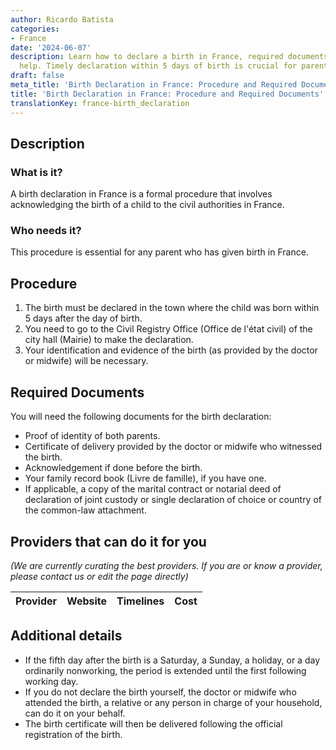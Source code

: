 ```yaml
---
author: Ricardo Batista
categories:
- France
date: '2024-06-07'
description: Learn how to declare a birth in France, required documents, and who can
  help. Timely declaration within 5 days of birth is crucial for parents.
draft: false
meta_title: 'Birth Declaration in France: Procedure and Required Documents'
title: 'Birth Declaration in France: Procedure and Required Documents'
translationKey: france-birth_declaration
---
```


## Description
### What is it?
A birth declaration in France is a formal procedure that involves acknowledging the birth of a child to the civil authorities in France. 

### Who needs it?
This procedure is essential for any parent who has given birth in France. 

## Procedure
1. The birth must be declared in the town where the child was born within 5 days after the day of birth. 
2. You need to go to the Civil Registry Office (Office de l'état civil) of the city hall (Mairie) to make the declaration.
3. Your identification and evidence of the birth (as provided by the doctor or midwife) will be necessary.

## Required Documents
You will need the following documents for the birth declaration:
- Proof of identity of both parents.
- Certificate of delivery provided by the doctor or midwife who witnessed the birth.
- Acknowledgement if done before the birth.
- Your family record book (Livre de famille), if you have one.
- If applicable, a copy of the marital contract or notarial deed of declaration of joint custody or single declaration of choice or country of the common-law attachment.
  
## Providers that can do it for you

_(We are currently curating the best providers. If you are or know a provider, please contact us or edit the page directly)_

| Provider        |     Website     |     Timelines    |       Cost      |
| --------------- | --------------- |  :-------------: | :-------------: |

## Additional details
- If the fifth day after the birth is a Saturday, a Sunday, a holiday, or a day ordinarily nonworking, the period is extended until the first following working day.
- If you do not declare the birth yourself, the doctor or midwife who attended the birth, a relative or any person in charge of your household, can do it on your behalf. 
- The birth certificate will then be delivered following the official registration of the birth.